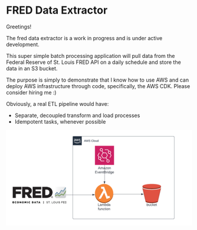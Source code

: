 # FRED Data Extractor
Greetings! 

The fred data extractor is a work in progress and is under active development. 

This super simple batch processing application will pull data from the Federal Reserve of St. Louis FRED API
on a daily schedule and store the data in an S3 bucket. 

The purpose is simply to demonstrate that I know how to use AWS and can deploy AWS infrastructure through code, 
specifically, the AWS CDK.
Please consider hiring me :)

Obviously, a real ETL pipeline would have:
- Separate, decoupled transform and load processes
- Idempotent tasks, whenever possible

![architecture](img/fred-data-extractor.png)
